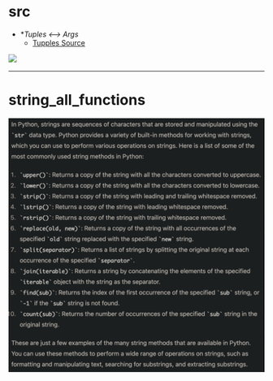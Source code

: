 # src

- **Tuples <--> *Args**
	- [Tupples Source](https://www.scaler.com/topics/variable-length-argument-in-python/ "https://www.scaler.com/topics/variable-length-argument-in-python/")



![](z%202.png)


---

# string_all_functions

![](z/z_1.png)